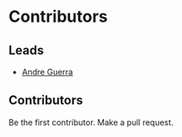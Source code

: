 # Contributors

## Leads

* [Andre Guerra ](https://github.com/AndreGuerra123)


## Contributors

Be the first contributor. Make a pull request.

